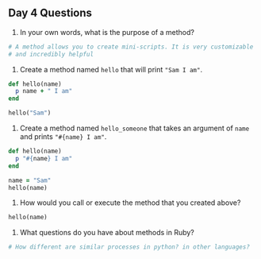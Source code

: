 ## Day 4 Questions

1. In your own words, what is the purpose of a method?
```ruby
# A method allows you to create mini-scripts. It is very customizable
# and incredibly helpful
```

1. Create a method named `hello` that will print `"Sam I am"`.
```ruby
def hello(name)
  p name + " I am"
end

hello("Sam")
```

1. Create a method named `hello_someone` that takes an argument of `name` and prints `"#{name} I am"`.
```ruby
def hello(name)
  p "#{name} I am"
end

name = "Sam"
hello(name)
```


1. How would you call or execute the method that you created above?
```ruby
hello(name)
```

1. What questions do you have about methods in Ruby?
```ruby
# How different are similar processes in python? in other languages?
```
